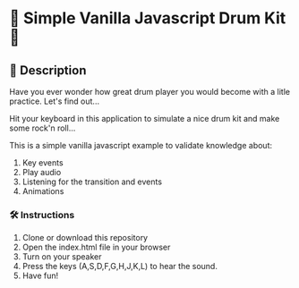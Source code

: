 # 🥁 Simple Vanilla Javascript Drum Kit 🥁

## 🧐 Description

Have you ever wonder how great drum player you would become with a litle practice. Let's find out...

Hit your keyboard in this application to simulate a nice drum kit and make some rock'n roll...

This is a simple vanilla javascript example to validate knowledge about:

1. Key events
2. Play audio
3. Listening for the transition and events
4. Animations


### 🛠️ Instructions

1. Clone or download this repository
2. Open the index.html file in your browser
3. Turn on your speaker
4. Press the keys (A,S,D,F,G,H,J,K,L) to hear the sound.
5. Have fun!

